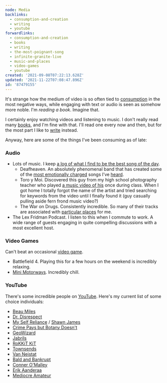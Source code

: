 ```yaml
---
node: Media
backlinks:
  - consumption-and-creation
  - writing
  - youtube
forwardlinks:
  - consumption-and-creation
  - books
  - writing
  - the-most-poignant-song
  - infinite-granite-live
  - music-and-places
  - video-games
  - youtube
created: '2021-09-08T07:22:13.628Z'
updated: '2021-11-22T07:08:47.896Z'
id: '87479155'
---
```

It's strange how the medium of video is so often tied to [consumption](consumption-and-creation.md) in the most negative ways, while engaging with text or audio is seen as somehow more noble. I'm *reading a book*. Imagine that. 

I certainly enjoy watching videos and listening to music. I don't really read many [books](books.md), and I'm fine with that. I'll read one every now and then, but for the most part I like to [write](writing.md) instead. 

Anyway, here are some of the things I've been consuming as of late: 

### Audio 

- Lots of music. I keep [a log of what I find to be the best song of the day](https://futureland.tv/christian/best-song-of-the-day/grid). 
    - Deafheaven. An absolutely phenomenal band that has created some of the [most emotionally charged](the-most-poignant-song.md) songs I’ve [heard](infinite-granite-live.md).
    - Toro y Moi. Discovered this guy from my high school photography teacher who played [a music video of his](https://youtu.be/gGmfOsdla2Y) once during class. When I got home I totally forgot the name of the artist and tried searching for keywords from the video until I finally found it (guy casually pulling aside fern frond music video?)
    - The War on Drugs. Consistently incredible. So many of their tracks are associated with [particular places](music-and-places.md) for me. 
- The Lex Fridman Podcast. I listen to this when I commute to work. A wide range of guests engaging in quite compelling discussions with a most excellent host.

### Video Games 

Can't beat an occasional [video game](video-games.md). 

- Battlefield 4. Playing this for a few hours on the weekend is incredibly relaxing.
- [Mini Motorways](https://store.steampowered.com/app/1127500/Mini_Motorways/). Incredibly chill. 


### YouTube 

There's some incredible people on [YouTube](youtube.md). Here's my current list of some choice individuals:  

- [Beau Miles](https://www.youtube.com/c/BeauMiles)
- [Dr. Disrespect](https://www.youtube.com/c/DrDisRespect)
- [My Self Reliance](https://www.youtube.com/c/ShawnJamesMySelfReliance) / [Shawn James](https://www.youtube.com/c/ShawnJames1) 
- [Crime Pays but Botany Doesn't](https://www.youtube.com/c/CrimePaysButBotanyDoesnt)
- [GeoWizard](https://www.youtube.com/c/GeoWizard)
- [Jabrils](https://www.youtube.com/c/Jabrils)
- [RoKKiT KiT](https://www.youtube.com/c/rokkitkit)
- [Townsends](https://www.youtube.com/user/jastownsendandson)
- [Van Neistat](https://www.youtube.com/user/VanNeistat)
- [Bald and Bankrupt](https://www.youtube.com/c/baldandbankrupt)
- [Conner O'Malley](https://www.youtube.com/user/omalleyrock)
- [Erik Aanderaa](https://www.youtube.com/c/ErikAanderaa)
- [Mediocre Amateur](https://www.youtube.com/c/MediocreAmateur)
